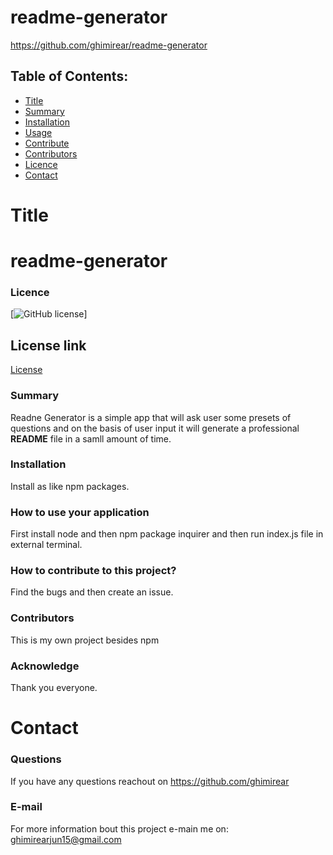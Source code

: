 # readme-generator
  https://github.com/ghimirear/readme-generator
  ## Table of Contents:
  - [Title](#Title)
  - [Summary](#Summary)
  - [Installation](#Installation)
  - [Usage](#Usage)
  - [Contribute](#Contribute)
  - [Contributors](#Contributors)
  - [Licence](#Licence)
  - [Contact](#Contact)
  # Title
  # readme-generator
  ### Licence 
  [![GitHub license](https://img.shields.io/static/v1?label=License&message=Apache%202.0&color=blue.svg)]
  ## License link
  [License](https://opensource.org/licenses/Apache-2.0)
  ### Summary 
  Readne Generator is a simple app that will ask user some presets of questions and on the basis of user input it will generate a professional **README** file in a samll amount of time.
  ### Installation 
  Install as like npm packages.
  ### How to use your application 
   First install node and then npm package inquirer and then run index.js file in external terminal.
  ### How to contribute to this project?
  Find the bugs and then create an issue.
  ### Contributors 
  This is my own project besides npm
  ### Acknowledge 
  Thank you everyone.
  # Contact
  ### Questions 
  If you have any questions reachout on 
 https://github.com/ghimirear

  ### E-mail
  For more information bout this project e-main me on: 
ghimirearjun15@gmail.com

